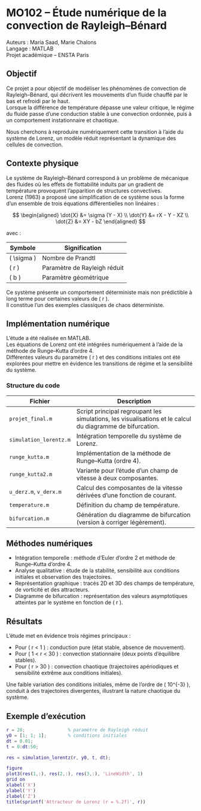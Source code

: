 # MO102 – Étude numérique de la convection de Rayleigh–Bénard

Auteurs : Maria Saad, Marie Chalons  
Langage : MATLAB  
Projet académique – ENSTA Paris

## Objectif

Ce projet a pour objectif de modéliser les phénomènes de convection de Rayleigh–Bénard, qui décrivent les mouvements d’un fluide chauffé par le bas et refroidi par le haut.  
Lorsque la différence de température dépasse une valeur critique, le régime du fluide passe d’une conduction stable à une convection ordonnée, puis à un comportement instationnaire et chaotique.  

Nous cherchons à reproduire numériquement cette transition à l’aide du système de Lorenz, un modèle réduit représentant la dynamique des cellules de convection.

## Contexte physique

Le système de Rayleigh–Bénard correspond à un problème de mécanique des fluides où les effets de flottabilité induits par un gradient de température provoquent l’apparition de structures convectives.  
Lorenz (1963) a proposé une simplification de ce système sous la forme d’un ensemble de trois équations différentielles non linéaires :

$$
\begin{aligned}
\dot{X} &= \sigma (Y - X) \\
\dot{Y} &= rX - Y - XZ \\
\dot{Z} &= XY - bZ
\end{aligned}
$$

avec :

| Symbole | Signification |
|----------|----------------|
| \( \sigma \) | Nombre de Prandtl |
| \( r \) | Paramètre de Rayleigh réduit |
| \( b \) | Paramètre géométrique |

Ce système présente un comportement déterministe mais non prédictible à long terme pour certaines valeurs de \( r \).  
Il constitue l’un des exemples classiques de chaos déterministe.

## Implémentation numérique

L’étude a été réalisée en MATLAB.  
Les équations de Lorenz ont été intégrées numériquement à l’aide de la méthode de Runge–Kutta d’ordre 4.  
Différentes valeurs du paramètre \( r \) et des conditions initiales ont été explorées pour mettre en évidence les transitions de régime et la sensibilité du système.

### Structure du code

| Fichier | Description |
|----------|-------------|
| `projet_final.m` | Script principal regroupant les simulations, les visualisations et le calcul du diagramme de bifurcation. |
| `simulation_lorentz.m` | Intégration temporelle du système de Lorenz. |
| `runge_kutta.m` | Implémentation de la méthode de Runge–Kutta (ordre 4). |
| `runge_kutta2.m` | Variante pour l’étude d’un champ de vitesse à deux composantes. |
| `u_derz.m`, `v_derx.m` | Calcul des composantes de la vitesse dérivées d’une fonction de courant. |
| `temperature.m` | Définition du champ de température. |
| `bifurcation.m` | Génération du diagramme de bifurcation (version à corriger légèrement). |

## Méthodes numériques

- Intégration temporelle : méthode d’Euler d’ordre 2 et méthode de Runge–Kutta d’ordre 4.  
- Analyse qualitative : étude de la stabilité, sensibilité aux conditions initiales et observation des trajectoires.  
- Représentation graphique : tracés 2D et 3D des champs de température, de vorticité et des attracteurs.  
- Diagramme de bifurcation : représentation des valeurs asymptotiques atteintes par le système en fonction de \( r \).

## Résultats

L’étude met en évidence trois régimes principaux :

- Pour \( r < 1 \) : conduction pure (état stable, absence de mouvement).  
- Pour \( 1 < r < 30 \) : convection stationnaire (deux points d’équilibre stables).  
- Pour \( r > 30 \) : convection chaotique (trajectoires apériodiques et sensibilité extrême aux conditions initiales).

Une faible variation des conditions initiales, même de l’ordre de \( 10^{-3} \), conduit à des trajectoires divergentes, illustrant la nature chaotique du système.

## Exemple d’exécution

```matlab
r = 28;                % paramètre de Rayleigh réduit
y0 = [1; 1; 1];        % conditions initiales
dt = 0.01; 
t = 0:dt:50;

res = simulation_lorentz(r, y0, t, dt);

figure
plot3(res(1,:), res(2,:), res(3,:), 'LineWidth', 1)
grid on
xlabel('X')
ylabel('Y')
zlabel('Z')
title(sprintf('Attracteur de Lorenz (r = %.2f)', r))
